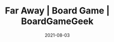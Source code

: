 ---
title: Far Away | Board Game | BoardGameGeek
date: 2021-08-03
src_link: https://www.notion.so/far-away-b6b9c53c92a44e0c85b9d57cb7ef34f2
src_date: '2021-08-03 15:26:00'
gold_link: https://boardgamegeek.com/boardgame/262939/far-away
gold_link_hash: 74eb93908e05586a9d552d10e3854702
tags:
- '#host_boardgamegeek_com'
---